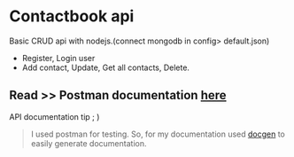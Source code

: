 # Contactbook api

Basic CRUD api with nodejs.(connect mongodb in config> default.json)

- Register, Login user
- Add contact, Update, Get all contacts, Delete.

## Read >> Postman documentation [here](https://vast-shelf-51797.herokuapp.com/)

API documentation tip ; )

> I used postman for testing. So, for my documentation used [docgen](https://github.com/thedevsaddam/docgen) to easily generate documentation.

